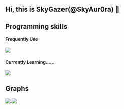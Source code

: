 ## Hi, this is SkyGazer(@SkyAur0ra) 👋

<!--
**SkyAur0ra/SkyAur0ra** is a ✨ _special_ ✨ repository because its `README.md` (this file) appears on your GitHub profile.

Here are some ideas to get you started:

- 🔭 I’m currently working on ...
- 🌱 I’m currently learning ...
- 👯 I’m looking to collaborate on ...
- 🤔 I’m looking for help with ...
- 💬 Ask me about ...
- 📫 How to reach me: ...
- 😄 Pronouns: ...
- ⚡ Fun fact: ...
-->

## Programming skills

#### Frequently Use

<a href="https://github.com/syvixor/skills-icons">
  <img align="center" src="https://skills-icons.vercel.app/api/icons?i=c,golang,vue,python" />
</a>

#### Currently Learning......

<a href="https://github.com/syvixor/skills-icons">
  <img align="center" src="https://skills-icons.vercel.app/api/icons?i=rust,dotnet" />
</a>

## Graphs

<div>
  <a href="https://github.com/anuraghazra/github-readme-stats">
    <img align="center" src="https://github-readme-stats.vercel.app/api/top-langs/?username=SkyAur0ra&langs_count=8&layout=compact&hide_border=true" />
  </a>
  <a href="https://github.com/anuraghazra/github-readme-stats">
    <img align="center" src="https://github-readme-stats.vercel.app/api?username=SkyAur0ra&show_icons=true&icon_color=199861&count_private=true&include_all_commits=true&hide_border=true" />
  </a>
</div>


